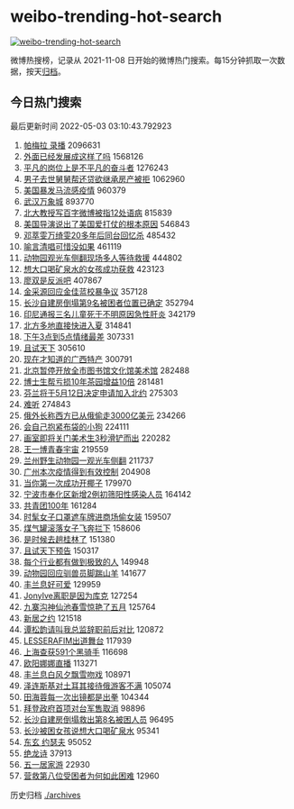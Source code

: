 # weibo-trending-hot-search

[![weibo-trending-hot-search](https://github.com/ameizi/weibo-trending-hot-search/actions/workflows/ci.yml/badge.svg)](https://github.com/ameizi/weibo-trending-hot-search/actions/workflows/ci.yml)

微博热搜榜，记录从 2021-11-08 日开始的微博热门搜索。每15分钟抓取一次数据，按天[归档](./archives)。

## 今日热门搜索

<!-- BEGIN --> 
最后更新时间 2022-05-03 03:10:43.792923 
1. [帕梅拉 录播](https://s.weibo.com/weibo?q=%E5%B8%95%E6%A2%85%E6%8B%89%20%E5%BD%95%E6%92%AD&Refer=top) 2096631
1. [外面已经发展成这样了吗](https://s.weibo.com/weibo?q=%23%E5%A4%96%E9%9D%A2%E5%B7%B2%E7%BB%8F%E5%8F%91%E5%B1%95%E6%88%90%E8%BF%99%E6%A0%B7%E4%BA%86%E5%90%97%23&Refer=top) 1568126
1. [平凡的岗位上是不平凡的奋斗者](https://s.weibo.com/weibo?q=%23%E5%B9%B3%E5%87%A1%E7%9A%84%E5%B2%97%E4%BD%8D%E4%B8%8A%E6%98%AF%E4%B8%8D%E5%B9%B3%E5%87%A1%E7%9A%84%E5%A5%8B%E6%96%97%E8%80%85%23&Refer=top) 1276243
1. [男子去世舅舅帮还贷欲继承房产被拒](https://s.weibo.com/weibo?q=%23%E7%94%B7%E5%AD%90%E5%8E%BB%E4%B8%96%E8%88%85%E8%88%85%E5%B8%AE%E8%BF%98%E8%B4%B7%E6%AC%B2%E7%BB%A7%E6%89%BF%E6%88%BF%E4%BA%A7%E8%A2%AB%E6%8B%92%23&Refer=top) 1062960
1. [美国暴发马流感疫情](https://s.weibo.com/weibo?q=%23%E7%BE%8E%E5%9B%BD%E6%9A%B4%E5%8F%91%E9%A9%AC%E6%B5%81%E6%84%9F%E7%96%AB%E6%83%85%23&Refer=top) 960379
1. [武汉万象城](https://s.weibo.com/weibo?q=%E6%AD%A6%E6%B1%89%E4%B8%87%E8%B1%A1%E5%9F%8E&Refer=top) 893770
1. [北大教授写百字微博被指12处语病](https://s.weibo.com/weibo?q=%23%E5%8C%97%E5%A4%A7%E6%95%99%E6%8E%88%E5%86%99%E7%99%BE%E5%AD%97%E5%BE%AE%E5%8D%9A%E8%A2%AB%E6%8C%8712%E5%A4%84%E8%AF%AD%E7%97%85%23&Refer=top) 815839
1. [美国导演说出了美国爱打仗的根本原因](https://s.weibo.com/weibo?q=%23%E7%BE%8E%E5%9B%BD%E5%AF%BC%E6%BC%94%E8%AF%B4%E5%87%BA%E4%BA%86%E7%BE%8E%E5%9B%BD%E7%88%B1%E6%89%93%E4%BB%97%E7%9A%84%E6%A0%B9%E6%9C%AC%E5%8E%9F%E5%9B%A0%23&Refer=top) 546843
1. [邓萃雯万绮雯20多年后同台回忆杀](https://s.weibo.com/weibo?q=%23%E9%82%93%E8%90%83%E9%9B%AF%E4%B8%87%E7%BB%AE%E9%9B%AF20%E5%A4%9A%E5%B9%B4%E5%90%8E%E5%90%8C%E5%8F%B0%E5%9B%9E%E5%BF%86%E6%9D%80%23&Refer=top) 485432
1. [喻言清唱可惜没如果](https://s.weibo.com/weibo?q=%23%E5%96%BB%E8%A8%80%E6%B8%85%E5%94%B1%E5%8F%AF%E6%83%9C%E6%B2%A1%E5%A6%82%E6%9E%9C%23&Refer=top) 461119
1. [动物园观光车侧翻现场多人等待救援](https://s.weibo.com/weibo?q=%23%E5%8A%A8%E7%89%A9%E5%9B%AD%E8%A7%82%E5%85%89%E8%BD%A6%E4%BE%A7%E7%BF%BB%E7%8E%B0%E5%9C%BA%E5%A4%9A%E4%BA%BA%E7%AD%89%E5%BE%85%E6%95%91%E6%8F%B4%23&Refer=top) 444802
1. [想大口喝矿泉水的女孩成功获救](https://s.weibo.com/weibo?q=%23%E6%83%B3%E5%A4%A7%E5%8F%A3%E5%96%9D%E7%9F%BF%E6%B3%89%E6%B0%B4%E7%9A%84%E5%A5%B3%E5%AD%A9%E6%88%90%E5%8A%9F%E8%8E%B7%E6%95%91%23&Refer=top) 423123
1. [廖双是反派吧](https://s.weibo.com/weibo?q=%23%E5%BB%96%E5%8F%8C%E6%98%AF%E5%8F%8D%E6%B4%BE%E5%90%A7%23&Refer=top) 407867
1. [金采源回应金佳蓝校暴争议](https://s.weibo.com/weibo?q=%23%E9%87%91%E9%87%87%E6%BA%90%E5%9B%9E%E5%BA%94%E9%87%91%E4%BD%B3%E8%93%9D%E6%A0%A1%E6%9A%B4%E4%BA%89%E8%AE%AE%23&Refer=top) 357128
1. [长沙自建房倒塌第9名被困者位置已确定](https://s.weibo.com/weibo?q=%23%E9%95%BF%E6%B2%99%E8%87%AA%E5%BB%BA%E6%88%BF%E5%80%92%E5%A1%8C%E7%AC%AC9%E5%90%8D%E8%A2%AB%E5%9B%B0%E8%80%85%E4%BD%8D%E7%BD%AE%E5%B7%B2%E7%A1%AE%E5%AE%9A%23&Refer=top) 352794
1. [印尼通报三名儿童死于不明原因急性肝炎](https://s.weibo.com/weibo?q=%23%E5%8D%B0%E5%B0%BC%E9%80%9A%E6%8A%A5%E4%B8%89%E5%90%8D%E5%84%BF%E7%AB%A5%E6%AD%BB%E4%BA%8E%E4%B8%8D%E6%98%8E%E5%8E%9F%E5%9B%A0%E6%80%A5%E6%80%A7%E8%82%9D%E7%82%8E%23&Refer=top) 342179
1. [北方多地直接快进入夏](https://s.weibo.com/weibo?q=%23%E5%8C%97%E6%96%B9%E5%A4%9A%E5%9C%B0%E7%9B%B4%E6%8E%A5%E5%BF%AB%E8%BF%9B%E5%85%A5%E5%A4%8F%23&Refer=top) 314841
1. [下午3点到5点情绪最差](https://s.weibo.com/weibo?q=%23%E4%B8%8B%E5%8D%883%E7%82%B9%E5%88%B05%E7%82%B9%E6%83%85%E7%BB%AA%E6%9C%80%E5%B7%AE%23&Refer=top) 307331
1. [且试天下](https://s.weibo.com/weibo?q=%23%E4%B8%94%E8%AF%95%E5%A4%A9%E4%B8%8B%23&Refer=top) 305610
1. [现在才知道的广西特产](https://s.weibo.com/weibo?q=%23%E7%8E%B0%E5%9C%A8%E6%89%8D%E7%9F%A5%E9%81%93%E7%9A%84%E5%B9%BF%E8%A5%BF%E7%89%B9%E4%BA%A7%23&Refer=top) 300791
1. [北京暂停开放全市图书馆文化馆美术馆](https://s.weibo.com/weibo?q=%23%E5%8C%97%E4%BA%AC%E6%9A%82%E5%81%9C%E5%BC%80%E6%94%BE%E5%85%A8%E5%B8%82%E5%9B%BE%E4%B9%A6%E9%A6%86%E6%96%87%E5%8C%96%E9%A6%86%E7%BE%8E%E6%9C%AF%E9%A6%86%23&Refer=top) 282488
1. [博士生帮亏损10年茶园增益10倍](https://s.weibo.com/weibo?q=%23%E5%8D%9A%E5%A3%AB%E7%94%9F%E5%B8%AE%E4%BA%8F%E6%8D%9F10%E5%B9%B4%E8%8C%B6%E5%9B%AD%E5%A2%9E%E7%9B%8A10%E5%80%8D%23&Refer=top) 281481
1. [芬兰将于5月12日决定申请加入北约](https://s.weibo.com/weibo?q=%23%E8%8A%AC%E5%85%B0%E5%B0%86%E4%BA%8E5%E6%9C%8812%E6%97%A5%E5%86%B3%E5%AE%9A%E7%94%B3%E8%AF%B7%E5%8A%A0%E5%85%A5%E5%8C%97%E7%BA%A6%23&Refer=top) 275303
1. [难听](https://s.weibo.com/weibo?q=%E9%9A%BE%E5%90%AC&Refer=top) 274843
1. [俄外长称西方已从俄偷走3000亿美元](https://s.weibo.com/weibo?q=%23%E4%BF%84%E5%A4%96%E9%95%BF%E7%A7%B0%E8%A5%BF%E6%96%B9%E5%B7%B2%E4%BB%8E%E4%BF%84%E5%81%B7%E8%B5%B03000%E4%BA%BF%E7%BE%8E%E5%85%83%23&Refer=top) 234266
1. [会自己抱紧布袋的小狗](https://s.weibo.com/weibo?q=%23%E4%BC%9A%E8%87%AA%E5%B7%B1%E6%8A%B1%E7%B4%A7%E5%B8%83%E8%A2%8B%E7%9A%84%E5%B0%8F%E7%8B%97%23&Refer=top) 224111
1. [画室即将关门美术生3秒滑铲而出](https://s.weibo.com/weibo?q=%23%E7%94%BB%E5%AE%A4%E5%8D%B3%E5%B0%86%E5%85%B3%E9%97%A8%E7%BE%8E%E6%9C%AF%E7%94%9F3%E7%A7%92%E6%BB%91%E9%93%B2%E8%80%8C%E5%87%BA%23&Refer=top) 220282
1. [王一博青春宇宙](https://s.weibo.com/weibo?q=%23%E7%8E%8B%E4%B8%80%E5%8D%9A%E9%9D%92%E6%98%A5%E5%AE%87%E5%AE%99%23&Refer=top) 219559
1. [兰州野生动物园一观光车侧翻](https://s.weibo.com/weibo?q=%23%E5%85%B0%E5%B7%9E%E9%87%8E%E7%94%9F%E5%8A%A8%E7%89%A9%E5%9B%AD%E4%B8%80%E8%A7%82%E5%85%89%E8%BD%A6%E4%BE%A7%E7%BF%BB%23&Refer=top) 211737
1. [广州本次疫情得到有效控制](https://s.weibo.com/weibo?q=%23%E5%B9%BF%E5%B7%9E%E6%9C%AC%E6%AC%A1%E7%96%AB%E6%83%85%E5%BE%97%E5%88%B0%E6%9C%89%E6%95%88%E6%8E%A7%E5%88%B6%23&Refer=top) 204908
1. [当你第一次成功开椰子](https://s.weibo.com/weibo?q=%23%E5%BD%93%E4%BD%A0%E7%AC%AC%E4%B8%80%E6%AC%A1%E6%88%90%E5%8A%9F%E5%BC%80%E6%A4%B0%E5%AD%90%23&Refer=top) 179970
1. [宁波市奉化区新增2例初筛阳性感染人员](https://s.weibo.com/weibo?q=%E5%AE%81%E6%B3%A2%E5%B8%82%E5%A5%89%E5%8C%96%E5%8C%BA%E6%96%B0%E5%A2%9E2%E4%BE%8B%E5%88%9D%E7%AD%9B%E9%98%B3%E6%80%A7%E6%84%9F%E6%9F%93%E4%BA%BA%E5%91%98&Refer=top) 164142
1. [共青团100年](https://s.weibo.com/weibo?q=%23%E5%85%B1%E9%9D%92%E5%9B%A2100%E5%B9%B4%23&Refer=top) 161284
1. [时髦女子口罩遮车牌进商场偷女装](https://s.weibo.com/weibo?q=%23%E6%97%B6%E9%AB%A6%E5%A5%B3%E5%AD%90%E5%8F%A3%E7%BD%A9%E9%81%AE%E8%BD%A6%E7%89%8C%E8%BF%9B%E5%95%86%E5%9C%BA%E5%81%B7%E5%A5%B3%E8%A3%85%23&Refer=top) 159507
1. [煤气罐滚落女子飞奔拦下](https://s.weibo.com/weibo?q=%23%E7%85%A4%E6%B0%94%E7%BD%90%E6%BB%9A%E8%90%BD%E5%A5%B3%E5%AD%90%E9%A3%9E%E5%A5%94%E6%8B%A6%E4%B8%8B%23&Refer=top) 158606
1. [是时候去趟桂林了](https://s.weibo.com/weibo?q=%23%E6%98%AF%E6%97%B6%E5%80%99%E5%8E%BB%E8%B6%9F%E6%A1%82%E6%9E%97%E4%BA%86%23&Refer=top) 151380
1. [且试天下预告](https://s.weibo.com/weibo?q=%23%E4%B8%94%E8%AF%95%E5%A4%A9%E4%B8%8B%E9%A2%84%E5%91%8A%23&Refer=top) 150317
1. [每个行业都有做到极致的人](https://s.weibo.com/weibo?q=%23%E6%AF%8F%E4%B8%AA%E8%A1%8C%E4%B8%9A%E9%83%BD%E6%9C%89%E5%81%9A%E5%88%B0%E6%9E%81%E8%87%B4%E7%9A%84%E4%BA%BA%23&Refer=top) 149948
1. [动物园回应驯兽员脚踹山羊](https://s.weibo.com/weibo?q=%23%E5%8A%A8%E7%89%A9%E5%9B%AD%E5%9B%9E%E5%BA%94%E9%A9%AF%E5%85%BD%E5%91%98%E8%84%9A%E8%B8%B9%E5%B1%B1%E7%BE%8A%23&Refer=top) 141677
1. [丰兰息好可爱](https://s.weibo.com/weibo?q=%E4%B8%B0%E5%85%B0%E6%81%AF%E5%A5%BD%E5%8F%AF%E7%88%B1&Refer=top) 129959
1. [JonyIve离职是因为库克](https://s.weibo.com/weibo?q=%23JonyIve%E7%A6%BB%E8%81%8C%E6%98%AF%E5%9B%A0%E4%B8%BA%E5%BA%93%E5%85%8B%23&Refer=top) 127254
1. [九寨沟神仙池春雪惊艳了五月](https://s.weibo.com/weibo?q=%23%E4%B9%9D%E5%AF%A8%E6%B2%9F%E7%A5%9E%E4%BB%99%E6%B1%A0%E6%98%A5%E9%9B%AA%E6%83%8A%E8%89%B3%E4%BA%86%E4%BA%94%E6%9C%88%23&Refer=top) 125764
1. [新居之约](https://s.weibo.com/weibo?q=%23%E6%96%B0%E5%B1%85%E4%B9%8B%E7%BA%A6%23&Refer=top) 121518
1. [谭松韵请叫我总监辞职前后对比](https://s.weibo.com/weibo?q=%23%E8%B0%AD%E6%9D%BE%E9%9F%B5%E8%AF%B7%E5%8F%AB%E6%88%91%E6%80%BB%E7%9B%91%E8%BE%9E%E8%81%8C%E5%89%8D%E5%90%8E%E5%AF%B9%E6%AF%94%23&Refer=top) 120872
1. [LESSERAFIM出道舞台](https://s.weibo.com/weibo?q=%23LESSERAFIM%E5%87%BA%E9%81%93%E8%88%9E%E5%8F%B0%23&Refer=top) 117939
1. [上海查获591个黑骑手](https://s.weibo.com/weibo?q=%23%E4%B8%8A%E6%B5%B7%E6%9F%A5%E8%8E%B7591%E4%B8%AA%E9%BB%91%E9%AA%91%E6%89%8B%23&Refer=top) 116698
1. [欧阳娜娜直播](https://s.weibo.com/weibo?q=%23%E6%AC%A7%E9%98%B3%E5%A8%9C%E5%A8%9C%E7%9B%B4%E6%92%AD%23&Refer=top) 113271
1. [丰兰息白风夕飘雪吻戏](https://s.weibo.com/weibo?q=%23%E4%B8%B0%E5%85%B0%E6%81%AF%E7%99%BD%E9%A3%8E%E5%A4%95%E9%A3%98%E9%9B%AA%E5%90%BB%E6%88%8F%23&Refer=top) 108971
1. [泽连斯基对土耳其接待俄游客不满](https://s.weibo.com/weibo?q=%23%E6%B3%BD%E8%BF%9E%E6%96%AF%E5%9F%BA%E5%AF%B9%E5%9C%9F%E8%80%B3%E5%85%B6%E6%8E%A5%E5%BE%85%E4%BF%84%E6%B8%B8%E5%AE%A2%E4%B8%8D%E6%BB%A1%23&Refer=top) 105074
1. [田海蓉每一次出镜都是出拳](https://s.weibo.com/weibo?q=%23%E7%94%B0%E6%B5%B7%E8%93%89%E6%AF%8F%E4%B8%80%E6%AC%A1%E5%87%BA%E9%95%9C%E9%83%BD%E6%98%AF%E5%87%BA%E6%8B%B3%23&Refer=top) 104344
1. [拜登政府首项对台军售取消](https://s.weibo.com/weibo?q=%23%E6%8B%9C%E7%99%BB%E6%94%BF%E5%BA%9C%E9%A6%96%E9%A1%B9%E5%AF%B9%E5%8F%B0%E5%86%9B%E5%94%AE%E5%8F%96%E6%B6%88%23&Refer=top) 98896
1. [长沙自建房倒塌救出第8名被困人员](https://s.weibo.com/weibo?q=%23%E9%95%BF%E6%B2%99%E8%87%AA%E5%BB%BA%E6%88%BF%E5%80%92%E5%A1%8C%E6%95%91%E5%87%BA%E7%AC%AC8%E5%90%8D%E8%A2%AB%E5%9B%B0%E4%BA%BA%E5%91%98%23&Refer=top) 96495
1. [长沙被困女孩说想大口喝矿泉水](https://s.weibo.com/weibo?q=%23%E9%95%BF%E6%B2%99%E8%A2%AB%E5%9B%B0%E5%A5%B3%E5%AD%A9%E8%AF%B4%E6%83%B3%E5%A4%A7%E5%8F%A3%E5%96%9D%E7%9F%BF%E6%B3%89%E6%B0%B4%23&Refer=top) 95341
1. [东玄 约瑟夫](https://s.weibo.com/weibo?q=%E4%B8%9C%E7%8E%84%20%E7%BA%A6%E7%91%9F%E5%A4%AB&Refer=top) 95052
1. [绝龙诗](https://s.weibo.com/weibo?q=%E7%BB%9D%E9%BE%99%E8%AF%97&Refer=top) 37913
1. [五一居家游](https://s.weibo.com/weibo?q=%E4%BA%94%E4%B8%80%E5%B1%85%E5%AE%B6%E6%B8%B8&Refer=top) 22930
1. [营救第八位受困者为何如此困难](https://s.weibo.com/weibo?q=%23%E8%90%A5%E6%95%91%E7%AC%AC%E5%85%AB%E4%BD%8D%E5%8F%97%E5%9B%B0%E8%80%85%E4%B8%BA%E4%BD%95%E5%A6%82%E6%AD%A4%E5%9B%B0%E9%9A%BE%23&Refer=top) 12960
<!-- END -->

历史归档 [./archives](./archives)

